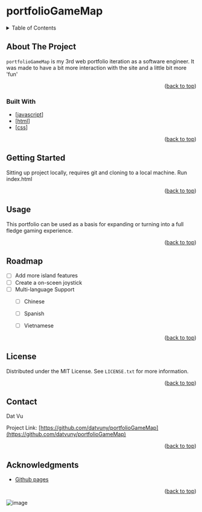# portfolioGameMap


<!-- TABLE OF CONTENTS -->
<details>
  <summary>Table of Contents</summary>
  <ol>
    <li>
      <a href="#about-the-project">About The Project</a>
      <ul>
        <li><a href="#built-with">Built With</a></li>
      </ul>
    </li>
    <li>
      <a href="#getting-started">Getting Started</a>
      <ul>
<!--         <li><a href="#prerequisites">Prerequisites</a></li>
        <li><a href="#installation">Installation</a></li> -->
      </ul>
    </li>
    <li><a href="#usage">Usage</a></li>
    <li><a href="#roadmap">Roadmap</a></li>
<!--     <li><a href="#contributing">Contributing</a></li> -->
    <li><a href="#license">License</a></li>
    <li><a href="#contact">Contact</a></li>
  </ol>
</details>



<!-- ABOUT THE PROJECT -->
## About The Project

`portfolioGameMap` is my 3rd web portfolio iteration as a software engineer.  It was made to have a bit more interaction with the site and a little bit more 'fun'

<p align="right">(<a href="#readme-top">back to top</a>)</p>



### Built With

* [[javascript]]
* [[html]]
* [[css]]

<p align="right">(<a href="#readme-top">back to top</a>)</p>



<!-- GETTING STARTED -->
## Getting Started

Sitting up project locally, requires git and cloning to a local machine.  Run index.html



<p align="right">(<a href="#readme-top">back to top</a>)</p>



<!-- USAGE EXAMPLES -->
## Usage

This portfolio can be used as a basis for expanding or turning into a full fledge gaming experience.


<p align="right">(<a href="#readme-top">back to top</a>)</p>



<!-- ROADMAP -->
## Roadmap

- [ ] Add more island features
- [ ] Create a on-sceen joystick
- [ ] Multi-language Support
    - [ ] Chinese
    - [ ] Spanish
    - [ ] Vietnamese


<p align="right">(<a href="#readme-top">back to top</a>)</p>



<!-- CONTRIBUTING -->
<!-- ## Contributing

Contributions are what make the open source community such an amazing place to learn, inspire, and create. Any contributions you make are **greatly appreciated**.

If you have a suggestion that would make this better, please fork the repo and create a pull request. You can also simply open an issue with the tag "enhancement".
Don't forget to give the project a star! Thanks again!

1. Fork the Project
2. Create your Feature Branch (`git checkout -b feature/AmazingFeature`)
3. Commit your Changes (`git commit -m 'Add some AmazingFeature'`)
4. Push to the Branch (`git push origin feature/AmazingFeature`)
5. Open a Pull Request

<p align="right">(<a href="#readme-top">back to top</a>)</p> -->



<!-- LICENSE -->
## License

Distributed under the MIT License. See `LICENSE.txt` for more information.

<p align="right">(<a href="#readme-top">back to top</a>)</p>



<!-- CONTACT -->
## Contact

Dat Vu 
<!-- - [@twitter_handle](https://twitter.com/twitter_handle)  -->

Project Link: [https://github.com/datvuny/portfolioGameMap](https://github.com/datvuny/portfolioGameMap)

<p align="right">(<a href="#readme-top">back to top</a>)</p>



<!-- ACKNOWLEDGMENTS -->
## Acknowledgments

* [Github pages](https://pages.github.com/)


<p align="right">(<a href="#readme-top">back to top</a>)</p>



<!-- MARKDOWN LINKS & IMAGES -->
<!-- https://www.markdownguide.org/basic-syntax/#reference-style-links -->
[javascript]: https://developer.mozilla.org/en-US/docs/Web/JavaScript
[html]: https://developer.mozilla.org/en-US/docs/Web/HTML
[css]: https://developer.mozilla.org/en-US/docs/Web/CSS
![image](https://user-images.githubusercontent.com/91701889/227108495-0b70c2e5-7bf6-4916-af2d-43b5f94a26f4.png)
